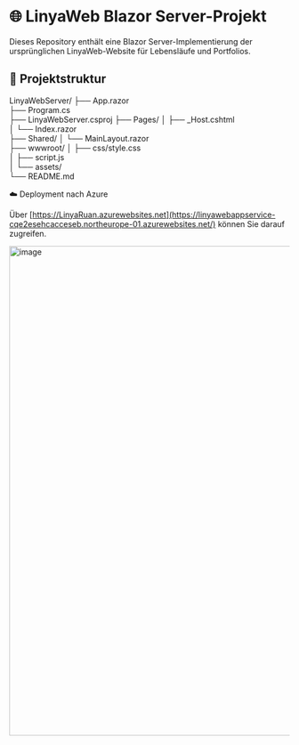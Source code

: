 # 🌐 LinyaWeb Blazor Server-Projekt  

Dieses Repository enthält eine Blazor Server-Implementierung der ursprünglichen LinyaWeb-Website für Lebensläufe und Portfolios. 

## 📂 Projektstruktur

LinyaWebServer/
├── App.razor             
├── Program.cs            
├── LinyaWebServer.csproj 
├── Pages/
│   ├── _Host.cshtml       
│   └── Index.razor      
├── Shared/
│   └── MainLayout.razor  
├── wwwroot/
│   ├── css/style.css     
│   ├── script.js         
│   └── assets/            
└── README.md              
        

☁️ Deployment nach Azure

Über [https://LinyaRuan.azurewebsites.net](https://linyawebappservice-cqe2esehcacceseb.northeurope-01.azurewebsites.net/) können Sie darauf zugreifen.

<img width="1291" height="880" alt="image" src="https://github.com/user-attachments/assets/639f23d3-00c9-4e74-9c44-c9bada74083c" />



